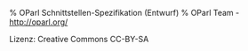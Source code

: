 % OParl Schnittstellen-Spezifikation (Entwurf)
% OParl Team - <http://oparl.org/>


Lizenz: Creative Commons CC-BY-SA

